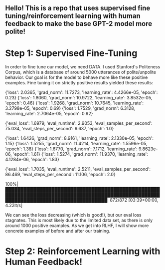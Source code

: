 ## Hello! This is a repo that uses supervised fine tuning/reinforcement learning with human feedback to make the base GPT-2 model more polite!

# Step 1: Supervised Fine-Tuning
In order to fine tune our model, we need DATA. I used Stanford's Politeness Corpus, which is a database of around 5000 utterances of polite/unpolite behavior. Our goal is for the model to behave more like these positive examples. Fine tuning it on strictly positive results yielded these results: 

{'loss': 2.0365, 'grad_norm': 11.7273, 'learning_rate': 4.4266e-05, 'epoch': 0.23} 
{'loss': 1.8060, 'grad_norm': 10.9722, 'learning_rate': 3.8532e-05, 'epoch': 0.46} 
{'loss': 1.9268, 'grad_norm': 10.7645, 'learning_rate': 3.2798e-05, 'epoch': 0.69} 
{'loss': 1.7529, 'grad_norm': 6.3128, 'learning_rate': 2.7064e-05, 'epoch': 0.92} 

{'eval_loss': 1.6979, 'eval_runtime': 2.9053, 'eval_samples_per_second': 75.034, 'eval_steps_per_second': 9.637, 'epoch': 1.0} 

{'loss': 1.6426, 'grad_norm': 8.9161, 'learning_rate': 2.1330e-05, 'epoch': 1.15} 
{'loss': 1.5255, 'grad_norm': 11.4214, 'learning_rate': 1.5596e-05, 'epoch': 1.38} 
{'loss': 1.6770, 'grad_norm': 7.1712, 'learning_rate': 9.8623e-06, 'epoch': 1.61} 
{'loss': 1.5274, 'grad_norm': 11.9370, 'learning_rate': 4.1284e-06, 'epoch': 1.83} 

{'eval_loss': 1.7035, 'eval_runtime': 2.5211, 'eval_samples_per_second': 86.469, 'eval_steps_per_second': 11.106, 'epoch': 2.0}  

100%|█████████████████████████████████████████████████████████████████████████████████████████████████████████████████████████████████████| 872/872 [03:39<00:00, 4.22it/s]  

We can see the loss decreasing (which is good!), but our eval loss stagnates. This is most likely due to the limited data set, as there is only around 1000 positive examples. As we get into RLHF, I will show more concrete examples of before and after our training. 

# Step 2: Reinforcement Learning with Human Feedback!